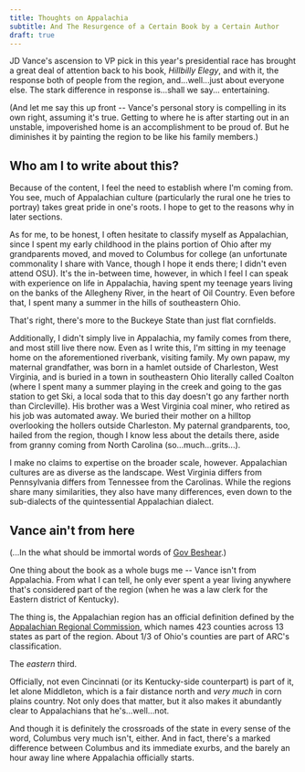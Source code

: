 ```yaml
---
title: Thoughts on Appalachia
subtitle: And The Resurgence of a Certain Book by a Certain Author
draft: true
---
```


JD Vance's ascension to VP pick in this year's presidential race has brought a great deal of attention back to his book, *Hillbilly Elegy*, and with it, the response both of people from the region, and...well...just about everyone else. The stark difference in response is...shall we say... entertaining.

(And let me say this up front -- Vance's personal story is compelling in its own right, assuming it's true. Getting to where he is after starting out in an unstable, impoverished home is an accomplishment to be proud of. But he diminishes it by painting the region to be like his family members.)

## Who am I to write about this? 

Because of the content, I feel the need to establish where I'm coming from. You see, much of Appalachian culture (particularly the rural one he tries to portray) takes great pride in one's roots. I hope to get to the reasons why in later sections.

As for me, to be honest, I often hesitate to classify myself as Appalachian, since I spent my early childhood in the plains portion of Ohio after my grandparents moved, and moved to Columbus for college (an unfortunate commonality I share with Vance, though I hope it ends there; I didn't even attend OSU). It's the in-between time, however, in which I feel I can speak with experience on life in Appalachia, having spent my teenage years living on the banks of the Allegheny River, in the heart of Oil Country. Even before that, I spent many a summer in the hills of southeastern Ohio. 

That's right, there's more to the Buckeye State than just flat cornfields.

Additionally, I didn't simply live in Appalachia, my family comes from there, and most still live there now. Even as I write this, I'm sitting in my teenage home on the aforementioned riverbank, visiting family. My own papaw, my maternal grandfather, was born in a hamlet outside of Charleston, West Virginia, and is buried in a town in southeastern Ohio literally called Coalton (where I spent many a summer playing in the creek and going to the gas station to get Ski, a local soda that to this day doesn't go any farther north than Circleville). His brother was a West Virginia coal miner, who retired as his job was automated away. We buried their mother on a hilltop overlooking the hollers outside Charleston. My paternal grandparents, too, hailed from the region, though I know less about the details there, aside from granny coming from North Carolina (so...much...grits...).

I make no claims to expertise on the broader scale, however. Appalachian cultures are as diverse as the landscape. West Virginia differs from Pennsylvania differs from Tennessee from the Carolinas. While the regions share many similarities, they also have many differences, even down to the sub-dialects of the quintessential Appalachian dialect.

## Vance ain't from here

(...In the what should be immortal words of [Gov Beshear](https://www.msn.com/en-us/news/politics/kentucky-s-beshear-follows-up-on-he-ain-t-from-here-comment-jd-vance-possible-vp-role/ar-BB1qDpAP).)

One thing about the book as a whole bugs me -- Vance isn't from Appalachia. From what I can tell, he only ever spent a year living anywhere that's considered part of the region (when he was a law clerk for the Eastern district of Kentucky).

The thing is, the Appalachian region has an official definition defined by the [Appalachian Regional Commission](https://www.arc.gov/about-the-appalachian-regional-commission/), which names 423 counties across 13 states as part of the region. About 1/3 of Ohio's counties are part of ARC's classification.

The *eastern* third.

Officially, not even Cincinnati (or its Kentucky-side counterpart) is part of it, let alone Middleton, which is a fair distance north and *very much* in corn plains country. Not only does that matter, but it also makes it abundantly clear to Appalachians that he's...well...not.

And though it is definitely the crossroads of the state in every sense of the word, Columbus very much isn't, either. And in fact, there's a marked difference between Columbus and its immediate exurbs, and the barely an hour away line where Appalachia officially starts.